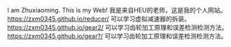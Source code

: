 I am Zhuxiaoming. This is my Web! 
我是来自HEU的老师，这是我的个人网站。
https://zxm0345.github.io/reducer/ 可以学习虚拟减速器的拆装。
https://zxm0345.github.io/gear2/  可以学习齿轮加工原理和误差检测检测方法。
https://zxm0345.github.io/gear?/  可以学习齿轮加工原理和误差检测检测方法。
